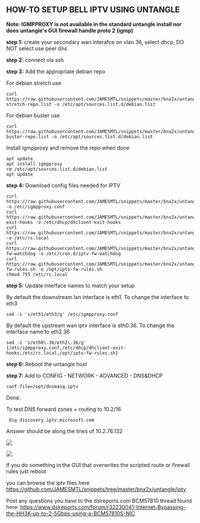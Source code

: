 ## HOW-TO SETUP BELL IPTV USING UNTANGLE

<b>Note: IGMPPROXY is not available in the standard untangle install nor does untangle's GUI firewall handle proto 2 (igmp)</b>

<b>step 1:</b> create your secondary wan interafce on vlan 36, select dhcp, DO NOT select use peer dns

<b>step 2:</b> connect via ssh

<b>step 3:</b> Add the appropriate debian repo

For debian stretch use

    curl https://raw.githubusercontent.com/JAMESMTL/snippets/master/bnx2x/untangle/debian-stretch-repo.list -o /etc/apt/sources.list.d/debian.list
	
For debian buster use

    curl https://raw.githubusercontent.com/JAMESMTL/snippets/master/bnx2x/untangle/debian-buster-repo.list -o /etc/apt/sources.list.d/debian.list

Install igmpproxy and remove the repo when done

    apt update
    apt install igmpproxy
    rm /etc/apt/sources.list.d/debian.list
    apt update

<b>step 4:</b> Download config files needed for IPTV

    curl https://raw.githubusercontent.com/JAMESMTL/snippets/master/bnx2x/untangle/iptv/igmpproxy.conf -o /etc/igmpproxy.conf
    curl https://raw.githubusercontent.com/JAMESMTL/snippets/master/bnx2x/untangle/iptv/dhclient-exit-hooks -o /etc/dhcp/dhclient-exit-hooks
    curl https://raw.githubusercontent.com/JAMESMTL/snippets/master/bnx2x/untangle/iptv/rc.local -o /etc/rc.local
    curl https://raw.githubusercontent.com/JAMESMTL/snippets/master/bnx2x/untangle/iptv/iptv-fw-watchdog -o /etc/cron.d/iptv-fw-watchdog
    curl https://raw.githubusercontent.com/JAMESMTL/snippets/master/bnx2x/untangle/iptv/iptv-fw-rules.sh -o /opt/iptv-fw-rules.sh
    chmod 755 /etc/rc.local

<b>step 5:</b> Update interface names to match your setup

By default the downstream lan interface is eth1. To change the interface to eth3

    sed -i 's/eth1/eth3/g' /etc/igmpproxy.conf

By default the upstream wan iptv interface is eth0.36. To change the interface name to eth2.36

    sed -i 's/eth0\.36/eth2\.36/g' {/etc/igmpproxy.conf,/etc/dhcp/dhclient-exit-hooks,/etc/rc.local,/opt/iptv-fw-rules.sh}

<b>step 6:</b> Reboot the untangle host

<b>step 7:</b> Add to CONFIG - NETWORK - ADVANCED - DNS&DHCP

    conf-file=/opt/dnsmasq.iptv

Done.

To test DNS forward zones + routing to 10.2/16

     dig discovery.iptv.microsoft.com

Answer should be along the lines of 10.2.76.132

![](https://i.imgur.com/ehbrxyh.png)

![](https://i.imgur.com/Hgct553.png)

If you do something in the GUI that overwrites the scripted route or firewall rules just reboot

you can browse the iptv files here https://github.com/JAMESMTL/snippets/tree/master/bnx2x/untangle/iptv

Post any questions you have to the dslreports.com BCM57810 thread found here:
https://www.dslreports.com/forum/r32230041-Internet-Bypassing-the-HH3K-up-to-2-5Gbps-using-a-BCM57810S-NIC
